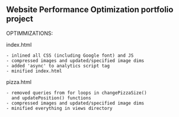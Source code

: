 ## Website Performance Optimization portfolio project

OPTIMMIZATIONS:

index.html

	- inlined all CSS (including Google font) and JS
	- compressed images and updated/specified image dims
	- added 'async' to analytics script tag
	- minified index.html

pizza.html

	- removed queries from for loops in changePizzaSize()
	  and updatePosition() functions
	- compressed images and updated/specified image dims
	- minified everything in views directory